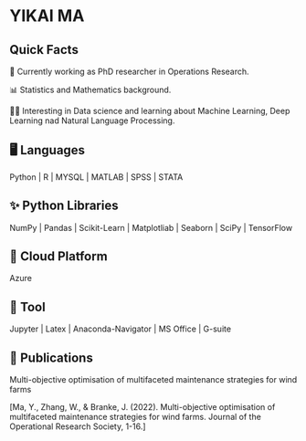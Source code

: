 # YIKAI MA

## Quick Facts
🔭 Currently working  as PhD researcher in Operations Research.

📊 Statistics and Mathematics background.

👩‍🎓 Interesting in Data science and learning about Machine Learning, Deep Learning nad Natural Language Processing.


## 🖥️ Languages
Python | R | MYSQL | MATLAB | SPSS | STATA

## ✨ Python Libraries
NumPy | Pandas | Scikit-Learn | Matplotliab | Seaborn | SciPy | TensorFlow

## 🔗 Cloud Platform
Azure

## 📂 Tool
Jupyter | Latex | Anaconda-Navigator | MS Office | G-suite

## 📄 Publications
Multi-objective optimisation of multifaceted maintenance strategies for wind farms

[Ma, Y., Zhang, W., & Branke, J. (2022). Multi-objective optimisation of multifaceted maintenance strategies for wind farms. Journal of the Operational Research Society, 1-16.]
